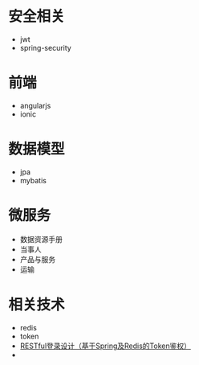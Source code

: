 # 安全相关
- jwt 
- spring-security


# 前端
- angularjs
- ionic

# 数据模型
- jpa
- mybatis

# 微服务
- 数据资源手册
- 当事人
- 产品与服务
- 运输

# 相关技术
- redis
- token
 - [RESTful登录设计（基于Spring及Redis的Token鉴权）](http://blog.csdn.net/gebitan505/article/details/51614805)
- 
